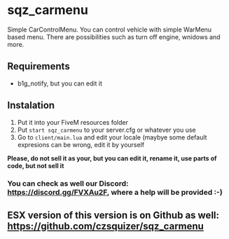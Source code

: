 # sqz_carmenu
Simple CarControlMenu. You can control vehicle with simple WarMenu based menu. There are possibilities such as turn off engine, wnidows and more.

## Requirements
 - b1g_notify, but you can edit it
 
## Instalation
 1) Put it into your FiveM resources folder
 2) Put `start sqz_carmenu` to your server.cfg or whatever you use
 3) Go to `client/main.lua` and edit your locale (maybye some default expresions can be wrong, edit it by yourself
 
**Please, do not sell it as your, but you can edit it, rename it, use parts of code, but not sell it** 

### You can check as well our Discord: https://discord.gg/FVXAu2F, where a help will be provided :-)
## ESX version of this version is on Github as well: https://github.com/czsquizer/sqz_carmenu
